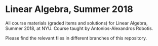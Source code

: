 # Linear Algebra, Summer 2018

All course materials (graded items and solutions) for Linear Algebra, Summer 2018, at NYU. Course taught by Antonios-Alexandros Robotis.

Please find the relevant files in different branches of this repository.
